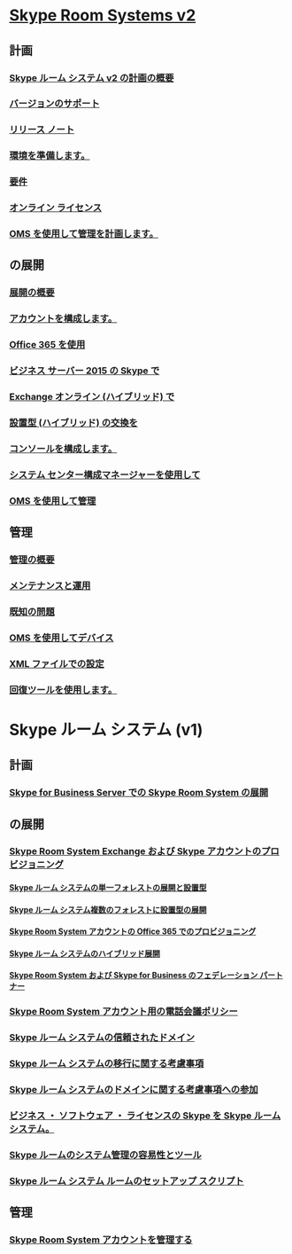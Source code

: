 # [Skype Room Systems v2](index.md)
## 計画
### [Skype ルーム システム v2 の計画の概要](../plan-your-deployment/clients-and-devices/skype-room-systems-v2-0.md)
### [バージョンのサポート](../plan-your-deployment/clients-and-devices/srs2-lifecycle-support.md)
### [リリース ノート](../plan-your-deployment/clients-and-devices/srs2-release-note.md)
### [環境を準備します。](../plan-your-deployment/clients-and-devices/srs-v2-prep.md)
### [要件](../plan-your-deployment/clients-and-devices/requirements.md)
### [オンライン ライセンス](/SkypeForBusiness/skype-for-business-and-microsoft-teams-add-on-licensing/license-options-based-on-your-plan/skype-room-systems-v2.md)
### [OMS を使用して管理を計画します。](../plan-your-deployment/clients-and-devices/oms-management.md)
## の展開
### [展開の概要](../deploy/deploy-clients/room-systems-v2.md)
### [アカウントを構成します。](../deploy/deploy-clients/room-systems-v2-configure-accounts.md)
### [Office 365 を使用](../deploy/deploy-clients/with-office-365.md)
### [ビジネス サーバー 2015 の Skype で](../deploy/deploy-clients/with-skype-for-business-server-2015.md)
### [Exchange オンライン (ハイブリッド) で](../deploy/deploy-clients/with-exchange-online.md)
### [設置型 (ハイブリッド) の交換を](../deploy/deploy-clients/with-exchange-on-premises.md)
### [コンソールを構成します。](../deploy/deploy-clients/console.md)
### [システム センター構成マネージャーを使用して](../deploy/deploy-clients/room-systems-scale.md)
### [OMS を使用して管理](../deploy/deploy-clients/with-oms.md)
## 管理
### [管理の概要](../manage/skype-room-systems-v2/skype-room-systems-v2.md)
### [メンテナンスと運用](../manage/skype-room-systems-v2/room-systems-v2-operations.md)
### [既知の問題](../manage/skype-room-systems-v2/known-issues.md)
### [OMS を使用してデバイス](../manage/skype-room-systems-v2/oms.md)
### [XML ファイルでの設定](../manage/skype-room-systems-v2/xml-config-file.md)
### [回復ツールを使用します。](../manage/skype-room-systems-v2/recovery-tool.md)
# Skype ルーム システム (v1)
## 計画
### [Skype for Business Server での Skype Room System の展開](../deploy/deploy-clients/deploy-skype-room-system.md)
## の展開
### [Skype Room System Exchange および Skype アカウントのプロビジョニング](../deploy/deploy-clients/skype-room-system-exchange-and-skype-accounts.md)
#### [Skype ルーム システムの単一フォレストの展開と設置型](../deploy/deploy-clients/single-forest-on-premises-deployments.md)
#### [Skype ルーム システム複数のフォレストに設置型の展開](../deploy/deploy-clients/multiple-forest-on-premises-deployments.md)
#### [Skype Room System アカウントの Office 365 でのプロビジョニング](../deploy/deploy-clients/provisioning-skype-room-system-accounts-in-office-365.md)
#### [Skype ルーム システムのハイブリッド展開](../deploy/deploy-clients/hybrid-deployments.md)
#### [Skype Room System および Skype for Business のフェデレーション パートナー](../deploy/deploy-clients/room-system-and-federated-partners.md)
### [Skype Room System アカウント用の電話会議ポリシー](../deploy/deploy-clients/conferencing-policy.md)
### [Skype ルーム システムの信頼されたドメイン](../deploy/deploy-clients/trusted-domains.md)
### [Skype ルーム システムの移行に関する考慮事項](../deploy/deploy-clients/migration-considerations.md)
### [Skype ルーム システムのドメインに関する考慮事項への参加](../deploy/deploy-clients/domain-joining-considerations.md)
### [ビジネス ・ ソフトウェア ・ ライセンスの Skype を Skype ルーム システム。](../deploy/deploy-clients/skype-for-business-software-liicense.md)
### [Skype ルームのシステム管理の容易性とツール](../deploy/deploy-clients/manageability-and-tools.md)
### [Skype ルーム システム ルームのセットアップ スクリプト](../deploy/deploy-clients/room-setup-scripts.md)
## 管理
### [Skype Room System アカウントを管理する](../deploy/deploy-clients/manage-skype-room-system-accounts.md)